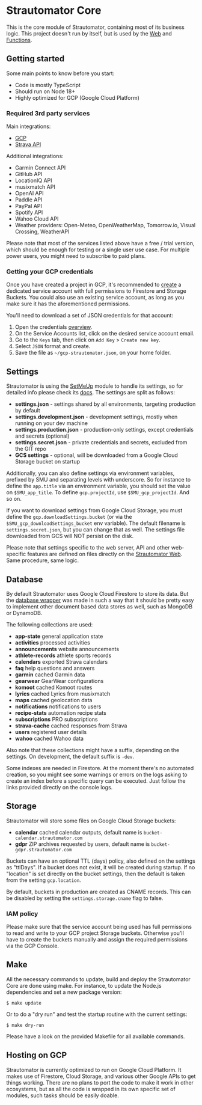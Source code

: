 # Strautomator Core

This is the core module of Strautomator, containing most of its business logic. This project doesn't run by itself, but is used by the [Web](https://github.com/strautomator/web) and [Functions](https://github.com/strautomator/functions).

## Getting started

Some main points to know before you start:

-   Code is mostly TypeScript
-   Should run on Node 18+
-   Highly optimized for GCP (Google Cloud Platform)

### Required 3rd party services

Main integrations:

-   [GCP](https://console.cloud.google.com/apis/credentials)
-   [Strava API](https://www.strava.com/settings/api)

Additional integrations:

-   Garmin Connect API
-   GitHub API
-   LocationIQ API
-   musixmatch API
-   OpenAI API
-   Paddle API
-   PayPal API
-   Spotify API
-   Wahoo Cloud API
-   Weather providers: Open-Meteo, OpenWeatherMap, Tomorrow.io, Visual Crossing, WeatherAPI

Please note that most of the services listed above have a free / trial version, which should be enough for testing or a single user use case. For multiple power users, you might need to subscribe to paid plans.

### Getting your GCP credentials

Once you have created a project in GCP, it's recommended to [create](https://console.cloud.google.com/iam-admin/serviceaccounts/create) a dedicated service account with full permissions to Firestore and Storage Buckets. You could also use an existing service account, as long as you make sure it has the aforementioned permissions.

You'll need to download a set of JSON credentials for that account:

1. Open the credentials [overview](https://console.cloud.google.com/apis/credentials).
2. On the Service Accounts list, click on the desired service account email.
3. Go to the `Keys` tab, then click on `Add Key` > `Create new key`.
4. Select `JSON` format and create.
5. Save the file as `~/gcp-strautomator.json`, on your home folder.

## Settings

Strautomator is using the [SetMeUp](https://github.com/igoramadas/setmeup) module to handle its settings, so for detailed info please check its [docs](https://setmeup.devv.com). The settings are split as follows:

-   **settings.json** - settings shared by all environments, targeting production by default
-   **settings.development.json** - development settings, mostly when running on your dev machine
-   **settings.production.json** - production-only settings, except credentials and secrets (optional)
-   **settings.secret.json** - private credentials and secrets, excluded from the GIT repo
-   **GCS settings** - optional, will be downloaded from a Google Cloud Storage bucket on startup

Additionally, you can also define settings via environment variables, prefixed by SMU and separating levels with underscore. So for instance to define the `app.title` via an environment variable, you should set the value on `$SMU_app_title`. To define `gcp.projectId`, use `$SMU_gcp_projectId`. And so on.

If you want to download settings from Google Cloud Storage, you must define the `gcp.downloadSettings.bucket` (or via the `$SMU_gcp_downloadSettings_bucket` env variable). The default filename is `settings.secret.json`, but you can change that as well. The settings file downloaded from GCS will NOT persist on the disk.

Please note that settings specific to the web server, API and other web-specific features are defined on files directly on the [Strautomator Web](https://github.com/strautomator/web). Same procedure, same logic.

## Database

By default Strautomator uses Google Cloud Firestore to store its data. But the [database wrapper](https://github.com/strautomator/core/blob/master/src/database/index.ts) was made in such a way that it should be pretty easy to implement other document based data stores as well, such as MongoDB or DynamoDB.

The following collections are used:

-   **app-state** general application state
-   **activities** processed activities
-   **announcements** website announcements
-   **athlete-records** athlete sports records
-   **calendars** exported Strava calendars
-   **faq** help questions and answers
-   **garmin** cached Garmin data
-   **gearwear** GearWear configurations
-   **komoot** cached Komoot routes
-   **lyrics** cached Lyrics from musixmatch
-   **maps** cached geolocation data
-   **notifications** notifications to users
-   **recipe-stats** automation recipe stats
-   **subscriptions** PRO subscriptions
-   **strava-cache** cached responses from Strava
-   **users** registered user details
-   **wahoo** cached Wahoo data

Also note that these collections might have a suffix, depending on the settings. On development, the default suffix is `-dev`.

Some indexes are needed in Firestore. At the moment there's no automated creation, so you might see some warnings or errors on the logs asking to create an index before a specific query can be executed. Just follow the links provided directly on the console logs.

## Storage

Strautomator will store some files on Google Cloud Storage buckets:

-   **calendar** cached calendar outputs, default name is `bucket-calendar.strautomator.com`
-   **gdpr** ZIP archives requested by users, default name is `bucket-gdpr.strautomator.com`

Buckets can have an optional TTL (days) policy, also defined on the settings as "ttlDays". If a bucket does not exist, it will be created during startup. If no "location" is set directly on the bucket settings, then the default is taken from the setting `gcp.location`.

By default, buckets in production are created as CNAME records. This can be disabled by setting the `settings.storage.cname` flag to false.

### IAM policy

Please make sure that the service account being used has full permissions to read and write to your GCP project Storage buckets. Otherwise you'll have to create the buckets manually and assign the required permissions via the GCP Console.

## Make

All the necessary commands to update, build and deploy the Strautomator Core are done using make. For instance, to update the Node.js dependencies and set a new package version:

    $ make update

Or to do a "dry run" and test the startup routine with the current settings:

    $ make dry-run

Please have a look on the provided Makefile for all available commands.

## Hosting on GCP

Strautomator is currently optimized to run on Google Cloud Platform. It makes use of Firestore, Cloud Storage, and various other Google APIs to get things working. There are no plans to port the code to make it work in other ecosystems, but as all the code is wrapped in its own specific set of modules, such tasks should be easily doable.
